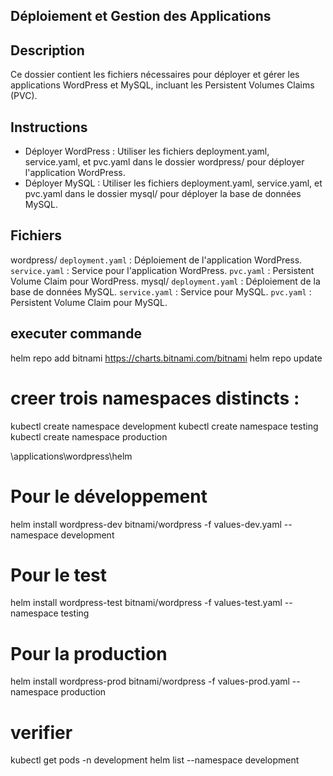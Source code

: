 ## Déploiement et Gestion des Applications

## Description

Ce dossier contient les fichiers nécessaires pour déployer et gérer les applications WordPress et MySQL, incluant les Persistent Volumes Claims (PVC).

## Instructions

- Déployer WordPress :
Utiliser les fichiers deployment.yaml, service.yaml, et pvc.yaml dans le dossier wordpress/ pour déployer l'application WordPress.
- Déployer MySQL :
Utiliser les fichiers deployment.yaml, service.yaml, et pvc.yaml dans le dossier mysql/ pour déployer la base de données MySQL.

## Fichiers

wordpress/ 
`deployment.yaml` : Déploiement de l'application WordPress.
`service.yaml` : Service pour l'application WordPress.
`pvc.yaml` : Persistent Volume Claim pour WordPress.
mysql/ 
`deployment.yaml` : Déploiement de la base de données MySQL.
`service.yaml` : Service pour MySQL.
`pvc.yaml` : Persistent Volume Claim pour MySQL.


## executer commande
helm repo add bitnami https://charts.bitnami.com/bitnami
helm repo update
# creer trois namespaces distincts :
kubectl create namespace development
kubectl create namespace testing
kubectl create namespace production

\applications\wordpress\helm
# Pour le développement
helm install wordpress-dev bitnami/wordpress -f values-dev.yaml --namespace development

# Pour le test
helm install wordpress-test bitnami/wordpress -f values-test.yaml --namespace testing

# Pour la production
helm install wordpress-prod bitnami/wordpress -f values-prod.yaml --namespace production
# verifier
kubectl get pods -n development
helm list --namespace development
